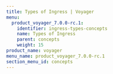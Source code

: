 ```yaml
---
title: Types of Ingress | Voyager
menu:
  product_voyager_7.0.0-rc.1:
    identifier: ingress-types-concepts
    name: Types of Ingress
    parent: concepts
    weight: 15
product_name: voyager
menu_name: product_voyager_7.0.0-rc.1
section_menu_id: concepts
---
```


